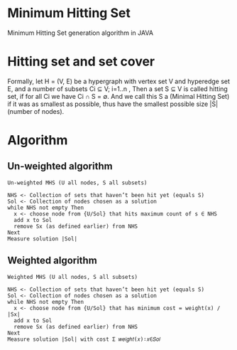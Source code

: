 # Minimum Hitting Set
Minimum Hitting Set generation algorithm in JAVA

# Hitting set and set cover

Formally, let H = (V, E) be a hypergraph with vertex set V and hyperedge set E, and a number of subsets Ci ⊆ V; i=1..n , Then a set S ⊆ V is called hitting set, if for all Ci we have Ci ∩ S = ∅. And we call this S a (Minimal Hitting Set) if it was as smallest as possible, thus have the smallest possible size |S| (number of nodes).

# Algorithm
## Un-weighted algorithm
```
Un-weighted MHS (U all nodes, S all subsets)

NHS <- Collection of sets that haven’t been hit yet (equals S)
Sol <- Collection of nodes chosen as a solution
while NHS not empty Then
  x <- choose node from {U/Sol} that hits maximum count of s ∈ NHS
  add x to Sol
  remove Sx (as defined earlier) from NHS
Next
Measure solution |Sol|
```

## Weighted algorithm
```
Weighted MHS (U all nodes, S all subsets)

NHS <- Collection of sets that haven’t been hit yet (equals S)
Sol <- Collection of nodes chosen as a solution
while NHS not empty Then
  x <- choose node from {U/Sol} that has minimum cost = weight(x) / |Sx|
  add x to Sol
  remove Sx (as defined earlier) from NHS
Next
Measure solution |Sol| with cost Σ 𝑤𝑒𝑖𝑔ℎ𝑡(𝑥)∶𝑥∈𝑆𝑜𝑙
```
